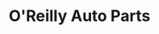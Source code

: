 ---
title: "O'Reilly Auto Parts"
url: /phoenix/oreilly-auto-parts-south-83rd-avenue/
shop: Autoteile
---
